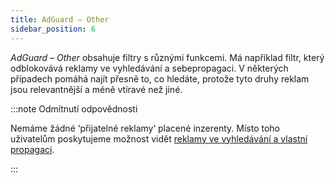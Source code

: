 ```yaml
---
title: AdGuard – Other
sidebar_position: 6
---
```


_AdGuard – Other_ obsahuje filtry s různými funkcemi. Má například filtr, který odblokovává reklamy ve vyhledávání a sebepropagaci. V některých případech pomáhá najít přesně to, co hledáte, protože tyto druhy reklam jsou relevantnější a méně vtíravé než jiné.

:::note Odmítnutí odpovědnosti

Nemáme žádné ‘přijatelné reklamy‘ placené inzerenty. Místo toho uživatelům poskytujeme možnost vidět [reklamy ve vyhledávání a vlastní propagaci](/general/ad-filtering/search-ads).

:::
